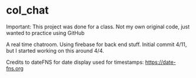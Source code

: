 # col_chat
Important: This project was done for a class. Not my own original code, just wanted to practice using GitHub

A real time chatroom. Using firebase for back end stuff.
Initial commit 4/11, but I started working on this around 4/4.


Credits to dateFNS for date display used for timestamps: https://date-fns.org
